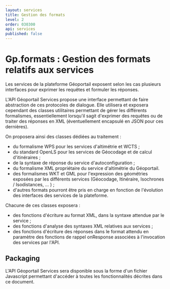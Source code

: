 ```yaml
---
layout: services
title: Gestion des formats
level: 2
order: 030300
api: services
published: false
---
```


# Gp.formats : Gestion des formats relatifs aux services

Les services de la plateforme Géoportail exposent selon les cas plusieurs interfaces pour exprimer les requêtes et formuler les réponses.

L'API Géoportail Services propose une interface permettant de faire abstraction de ces protocoles de dialogue. Elle utilisera et exposera cependant des classes utilitaires permettant de gérer les différents formalismes, essentiellement lorsqu'il sagit d'exprimer des requêtes ou de traiter des réponses en XML (éventuellement encapsulé en JSON pour ces dernières).

On proposera ainsi des classes dédiées au traitement :

* du formalisme WPS pour les services d'altimétrie et WCTS ;
* du standard OpenLS pour les services de Géocodage et de calcul d'itinéraires ;
* de la syntaxe de réponse du service d'autoconfiguration ;
* du formalisme XML propriétaire du service d'altimétrie du Géoportail.
* des formalismes WKT et GML pour l'expression des géométries exposées par les différents services (Géocodage, Itinéraire, Isochrones / Isodistances, … ) ;
* d'autres formats pourront être pris en charge en fonction de l'évolution des interfaces des services de la plateforme.

Chacune de ces classes exposera :

* des fonctions d'écriture au format XML, dans la syntaxe attendue par le service ;
* des fonctions d'analyse des syntaxes XML relatives aux services ;
* des fonctions d'écriture des réponses dans le format attendu en paramètre des fonctions de rappel onResponse associées à l'invocation des services par l'API.

## Packaging

L'API Géoportail Services sera disponible sous la forme d'un fichier Javascript permettant d'accéder à toutes les fonctionnalités décrites dans ce document.
